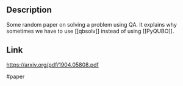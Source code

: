 ## Description
Some random paper on solving a problem using QA. It explains why sometimes we have to use [[qbsolv]] instead of using [[PyQUBO]].

## Link
https://arxiv.org/pdf/1904.05808.pdf

#paper